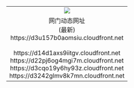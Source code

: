 ﻿<table>
  <tr></tr>
  <tr><td colspan=2 align=center><img src="https://d3u157b0aomsiu.cloudfront.net/Up/oGate.jpg" /></td></tr>
  <tr><td colspan=2 align=center>网门动态网址<br/>(最新)
<br>https://d3u157b0aomsiu.cloudfront.net
<br/>
<br>https://d14d1axs9iitgv.cloudfront.net
<br>https://d22pj6og4mgi7m.cloudfront.net
<br>https://d3cqo19y6hy93z.cloudfront.net
<br>https://d3242glmv8k7mn.cloudfront.net
    </td>
  </tr>
</table>
